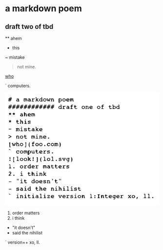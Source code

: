 # a markdown poem
## draft two of tbd

** ahem

* this

~ mistake

> not mine.

[who](foo.com)

` computers.

![look!](assets/lol.svg)



1. order matters
2. i think
- "it doesn't"
- said the nihilist


` version++ xo, ll.

